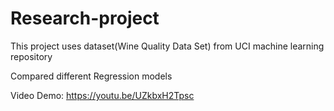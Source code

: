 # Research-project
This project uses dataset(Wine Quality Data Set) from UCI machine learning repository

Compared different Regression models

Video Demo:
https://youtu.be/UZkbxH2Tpsc
